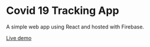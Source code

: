 # Covid 19 Tracking App

A simple web app using React and hosted with Firebase. 

[Live demo](https://ronatracker-8449d.web.app/)

